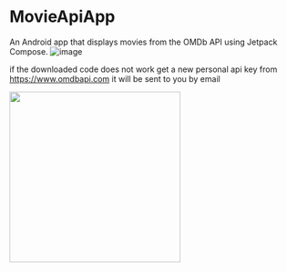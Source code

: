 # MovieApiApp
An Android app that displays movies from the OMDb API using Jetpack Compose. 
![image](https://github.com/user-attachments/assets/e922ce36-5c88-4936-baff-b3c479038916)

if the downloaded code does not work get a new personal api key from https://www.omdbapi.com it will be sent to you by email

<img src="https://github.com/user-attachments/assets/859bae54-56e0-475a-aaa8-60ba6395bc97" width="300"/>
